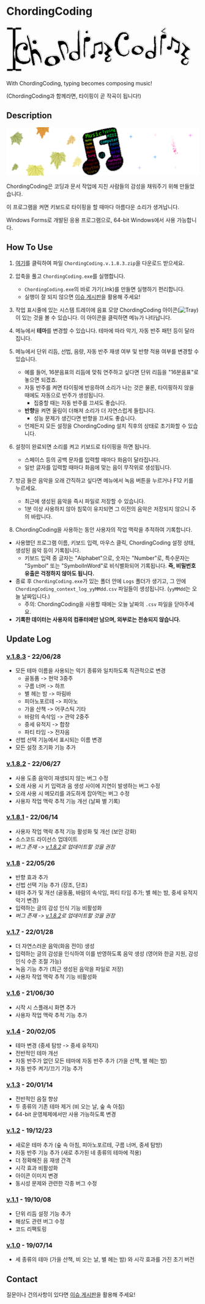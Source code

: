 # ChordingCoding
![ChordingCoding Logo](https://raw.githubusercontent.com/salt26/chordingcoding/master/ChordingCoding/Resources/Logos/Logo.gif)

With ChordingCoding, typing becomes composing music!

(ChordingCoding과 함께라면, 타이핑이 곧 작곡이 됩니다!)

## Description
![ChordingCoding](https://raw.githubusercontent.com/salt26/chordingcoding/master/ChordingCoding/Resources/Title.png)

ChordingCoding은 코딩과 문서 작업에 지친 사람들의 감성을 채워주기 위해 만들었습니다.

이 프로그램을 켜면 키보드로 타이핑을 할 때마다 아름다운 소리가 생겨납니다.

Windows Forms로 개발된 응용 프로그램으로, 64-bit Windows에서 사용 가능합니다.

## How To Use
1. [여기](https://github.com/salt26/chordingcoding/releases/tag/v.1.8.3)를 클릭하여 파일 `ChordingCoding.v.1.8.3.zip`을 다운로드 받으세요.
 
2. 압축을 풀고 `ChordingCoding.exe`를 실행합니다.
   * `ChordingCoding.exe`의 바로 가기(.lnk)를 만들면 실행하기 편리합니다.
   * 실행이 잘 되지 않으면 [이슈 게시판](https://github.com/salt26/chordingcoding/issues)을 활용해 주세요!

3. 작업 표시줄에 있는 시스템 트레이에 음표 모양 ChordingCoding 아이콘(![Tray](https://raw.githubusercontent.com/salt26/chordingcoding/master/ChordingCoding/Resources/Tray.ico))이 있는 것을 볼 수 있습니다. 이 아이콘을 클릭하면 메뉴가 나타납니다.

4. 메뉴에서 **테마**를 변경할 수 있습니다. 테마에 따라 악기, 자동 반주 패턴 등이 달라집니다.

5. 메뉴에서 단위 리듬, 선법, 음량, 자동 반주 재생 여부 및 반향 적용 여부를 변경할 수 있습니다.
   * 예를 들어, 16분음표의 리듬에 맞춰 연주하고 싶다면 단위 리듬을 "16분음표"로 놓으면 되겠죠.
   * 자동 반주를 켜면 타이핑에 반응하여 소리가 나는 것은 물론, 타이핑하지 않을 때에도 자동으로 반주가 생성됩니다.
     * 집중할 때는 자동 반주를 끄셔도 좋습니다.
   * **반향**을 켜면 울림이 더해져 소리가 더 자연스럽게 들립니다.
     * 성능 문제가 생긴다면 반향을 끄셔도 좋습니다.
   * 언제든지 모든 설정을 ChordingCoding 설치 직후의 상태로 초기화할 수 있습니다.

6. 설정이 완료되면 소리를 켜고 키보드로 타이핑을 하면 됩니다.
   * 스페이스 등의 공백 문자를 입력할 때마다 화음이 달라집니다.
   * 일반 글자를 입력할 때마다 화음에 맞는 음이 무작위로 생성됩니다.

7. 방금 들은 음악을 오래 간직하고 싶다면 메뉴에서 녹음 버튼을 누르거나 F12 키를 누르세요.
   * 최근에 생성된 음악을 즉시 파일로 저장할 수 있습니다.
   * 1분 이상 사용하지 않아 침묵이 유지되면 그 이전의 음악은 저장되지 않으니 주의 바랍니다.

8.  ChordingCoding을 사용하는 동안 사용자의 작업 맥락을 추적하여 기록합니다.
   * 사용했던 프로그램 이름, 키보드 입력, 마우스 클릭, ChordingCoding 설정 상태, 생성된 음악 등이 기록됩니다.
     * 키보드 입력 중 글자는 "Alphabet"으로, 숫자는 "Number"로, 특수문자는 "Symbol" 또는 "SymbolInWord"로 비식별화되어 기록됩니다. **즉, 비밀번호 유출은 걱정하지 않아도 됩니다.**
   * 종료 후 `ChordingCoding.exe`가 있는 폴더 안에 `Logs` 폴더가 생기고, 그 안에 `ChordingCoding_context_log_yyMMdd.csv` 파일들이 생성됩니다. (`yyMMdd`는 오늘 날짜입니다.)
     * 주의: ChordingCoding을 사용할 때에는 오늘 날짜의 `.csv` 파일을 닫아주세요.
   * **기록한 데이터는 사용자의 컴퓨터에만 남으며, 외부로는 전송되지 않습니다.**

## Update Log
### [v.1.8.3](https://github.com/salt26/chordingcoding/tree/v.1.8.3) - 22/06/28
* 모든 테마 이름을 사용되는 악기 종류와 일치하도록 직관적으로 변경
  * 골동품 -> 현악 3중주
  * 구름 너머 -> 하프
  * 별 헤는 밤 -> 마림바
  * 피아노포르테 -> 피아노
  * 가을 산책 -> 어쿠스틱 기타
  * 바람의 속삭임 -> 관악 2중주
  * 중세 유적지 -> 합창
  * 파티 타임 -> 전자음
* 선법 선택 기능에서 표시되는 이름 변경
* 모든 설정 초기화 기능 추가

### [v.1.8.2](https://github.com/salt26/chordingcoding/tree/v.1.8.2) - 22/06/27
* 사용 도중 음악이 재생되지 않는 버그 수정
* 오래 사용 시 키 입력과 음 생성 사이에 지연이 발생하는 버그 수정
* 오래 사용 시 메모리를 과도하게 잡아먹는 버그 수정
* 사용자 작업 맥락 추적 기능 개선 (날짜 별 기록)

### [v.1.8.1](https://github.com/salt26/chordingcoding/tree/v.1.8.1) - 22/06/14
* 사용자 작업 맥락 추적 기능 활성화 및 개선 (보안 강화)
* 소스코드 라이선스 업데이트
* *버그 존재 -> [v.1.8.2](https://github.com/salt26/chordingcoding/tree/v.1.8.2)로 업데이트할 것을 권장*

### [v.1.8](https://github.com/salt26/chordingcoding/tree/v.1.8) - 22/05/26
* 반향 효과 추가
* 선법 선택 기능 추가 (장조, 단조)
* 테마 추가 및 개선 (골동품, 바람의 속삭임, 파티 타임 추가; 별 헤는 밤, 중세 유적지 악기 변경)
* 입력하는 글의 감성 인식 기능 비활성화
* *버그 존재 -> [v.1.8.2](https://github.com/salt26/chordingcoding/tree/v.1.8.2)로 업데이트할 것을 권장*

### [v.1.7](https://github.com/salt26/chordingcoding/tree/v.1.7) - 22/01/28
* 더 자연스러운 음악(화음 전이) 생성
* 입력하는 글의 감성을 인식하여 이를 반영하도록 음악 생성 (영어와 한글 지원, 감성 인식 수준 조절 가능)
* 녹음 기능 추가 (최근 생성된 음악을 파일로 저장)
* 사용자 작업 맥락 추적 기능 비활성화

### [v.1.6](https://github.com/salt26/chordingcoding/tree/v.1.6) - 21/06/30
* 시작 시 스플래시 화면 추가
* 사용자 작업 맥락 추적 기능 추가

### [v.1.4](https://github.com/salt26/chordingcoding/tree/v.1.4) - 20/02/05
* 테마 변경 (중세 탐방 -> 중세 유적지)
* 전반적인 테마 개선
* 자동 반주가 없던 모든 테마에 자동 반주 추가 (가을 산책, 별 헤는 밤)
* 자동 반주 켜기/끄기 기능 추가

### [v.1.3](https://github.com/salt26/chordingcoding/tree/c88de83e97e2b3d9c0b596ead8346596008a97b6) - 20/01/14
* 전반적인 음질 향상
* 두 종류의 기존 테마 제거 (비 오는 날, 숲 속 아침)
* 64-bit 운영체제에서만 사용 가능하도록 변경

### [v.1.2](https://github.com/salt26/chordingcoding/tree/d142907ad503d0a05afa29292f3c589c41f26535) - 19/12/23
* 새로운 테마 추가 (숲 속 아침, 피아노포르테, 구름 너머, 중세 탐방)
* 자동 반주 기능 추가 (새로 추가된 네 종류의 테마에 적용)
* 더 정확해진 음 재생 간격
* 시각 효과 비활성화
* 아이콘 이미지 변경
* 동시성 문제와 관련한 각종 버그 수정

### [v.1.1](https://github.com/salt26/chordingcoding/tree/e1bbfc8c63e4a041518cc3a9a29d0b716bef0e0f) - 19/10/08
* 단위 리듬 설정 기능 추가
* 해상도 관련 버그 수정
* 코드 리팩토링

### [v.1.0](https://github.com/salt26/chordingcoding/tree/bf916a4bd38ae5c2b004d9f9574b6253dc6fd225) - 19/07/14
* 세 종류의 테마 (가을 산책, 비 오는 날, 별 헤는 밤) 와 시각 효과를 가진 초기 버전

## Contact
질문이나 건의사항이 있다면 [이슈 게시판](https://github.com/salt26/chordingcoding/issues)을 활용해 주세요!
